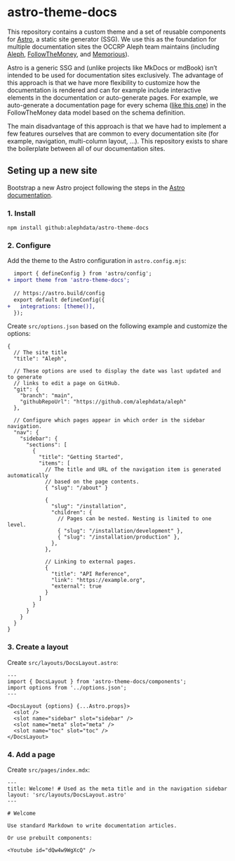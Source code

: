 # astro-theme-docs

This repository contains a custom theme and a set of reusable components for [Astro](https://astro.build), a static site generator (SSG). We use this as the foundation for multiple documentation sites the OCCRP Aleph team maintains (including [Aleph](https://docs.aleph.occrp.org), [FollowTheMoney](https://alephdata.github.io/followthemoney), and [Memorious](https://alephdata.github.io/memorious)).

Astro is a generic SSG and (unlike projects like MkDocs or mdBook) isn’t intended to be used for documentation sites exclusively. The advantage of this approach is that we have more flexibility to customize how the documentation is rendered and can for example include interactive elements in the documentation or auto-generate pages. For example, we auto-generate a documentation page for every schema ([like this one](https://alephdata.github.io/followthemoney/explorer/schemata/Company/)) in the FollowTheMoney data model based on the schema definition.

The main disadvantage of this approach is that we have had to implement a few features ourselves that are common to every documentation site (for example, navigation, multi-column layout, …). This repository exists to share the boilerplate between all of our documentation sites.

## Seting up a new site

Bootstrap a new Astro project following the steps in the [Astro documentation](https://docs.astro.build/en/install/manual/).

### 1. Install

```
npm install github:alephdata/astro-theme-docs
```

### 2. Configure

Add the theme to the Astro configuration in `astro.config.mjs`:

```diff
  import { defineConfig } from 'astro/config';
+ import theme from 'astro-theme-docs';
  
  // https://astro.build/config
  export default defineConfig({
+   integrations: [theme()],
  });
```

Create `src/options.json` based on the following example and customize the options:

```jsonc
{
  // The site title
  "title": "Aleph",
  
  // These options are used to display the date was last updated and to generate
  // links to edit a page on GitHub.
  "git": {
    "branch": "main",
    "githubRepoUrl": "https://github.com/alephdata/aleph"
  },
  
  // Configure which pages appear in which order in the sidebar navigation.
  "nav": {
    "sidebar": {
      "sections": [
        {
          "title": "Getting Started",
          "items": [
            // The title and URL of the navigation item is generated automatically
            // based on the page contents.
            { "slug": "/about" }
          
            {
              "slug": "/installation",
              "children": {
                // Pages can be nested. Nesting is limited to one level.
                { "slug": "/installation/development" },
                { "slug": "/installation/production" },
              },
            },
            
            // Linking to external pages.
            {
              "title": "API Reference",
              "link": "https://example.org",
              "external": true
            }
          ]
        }
      }
    }
  }
}
```

### 3. Create a layout

Create `src/layouts/DocsLayout.astro`:

```astro
---
import { DocsLayout } from 'astro-theme-docs/components';
import options from '../options.json';
---

<DocsLayout {options} {...Astro.props}>
  <slot />
  <slot name="sidebar" slot="sidebar" />
  <slot name="meta" slot="meta" />
  <slot name="toc" slot="toc" />
</DocsLayout>
```

### 4. Add a page

Create `src/pages/index.mdx`:

```
---
title: Welcome! # Used as the meta title and in the navigation sidebar
layout: 'src/layouts/DocsLayout.astro'
---

# Welcome

Use standard Markdown to write documentation articles.

Or use prebuilt components:

<Youtube id="dQw4w9WgXcQ" />
```
